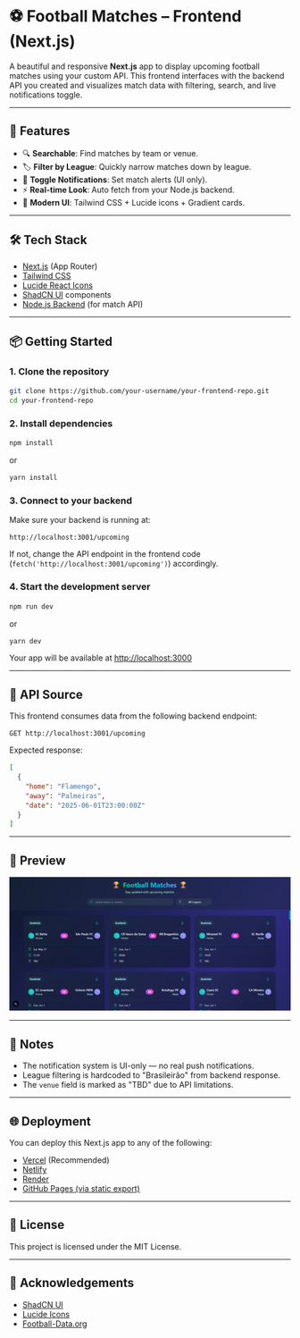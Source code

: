 # ⚽ Football Matches – Frontend (Next.js)

A beautiful and responsive **Next.js** app to display upcoming football matches using your custom API. This frontend interfaces with the backend API you created and visualizes match data with filtering, search, and live notifications toggle.

---

## 🎯 Features

- 🔍 **Searchable**: Find matches by team or venue.
- 🏷️ **Filter by League**: Quickly narrow matches down by league.
- 🔔 **Toggle Notifications**: Set match alerts (UI only).
- ⚡ **Real-time Look**: Auto fetch from your Node.js backend.
- 🎨 **Modern UI**: Tailwind CSS + Lucide icons + Gradient cards.

---

## 🛠️ Tech Stack

- [Next.js](https://nextjs.org/) (App Router)
- [Tailwind CSS](https://tailwindcss.com/)
- [Lucide React Icons](https://lucide.dev/)
- [ShadCN UI](https://ui.shadcn.com/) components
- [Node.js Backend](https://github.com/vijit-vishnoi/soccer_db) (for match API)

---

## 📦 Getting Started

### 1. Clone the repository

```bash
git clone https://github.com/your-username/your-frontend-repo.git
cd your-frontend-repo
```

### 2. Install dependencies

```bash
npm install
```

or

```bash
yarn install
```

### 3. Connect to your backend

Make sure your backend is running at:

```
http://localhost:3001/upcoming
```

If not, change the API endpoint in the frontend code (`fetch('http://localhost:3001/upcoming')`) accordingly.

### 4. Start the development server

```bash
npm run dev
```

or

```bash
yarn dev
```

Your app will be available at [http://localhost:3000](http://localhost:3000)

---

## 📡 API Source

This frontend consumes data from the following backend endpoint:

```
GET http://localhost:3001/upcoming
```

Expected response:

```json
[
  {
    "home": "Flamengo",
    "away": "Palmeiras",
    "date": "2025-06-01T23:00:00Z"
  }
]
```

---

## 🧪 Preview

![Preview Screenshot](./preview.png)



---



## 🧠 Notes

- The notification system is UI-only — no real push notifications.
- League filtering is hardcoded to "Brasileirão" from backend response.
- The `venue` field is marked as "TBD" due to API limitations.

---

## 🌐 Deployment

You can deploy this Next.js app to any of the following:

- [Vercel](https://vercel.com/) (Recommended)
- [Netlify](https://netlify.com/)
- [Render](https://render.com/)
- [GitHub Pages (via static export)](https://nextjs.org/docs/pages/building-your-application/deploying/static-exports)

---

## 📃 License

This project is licensed under the MIT License.

---

## 🙌 Acknowledgements

- [ShadCN UI](https://ui.shadcn.com/)
- [Lucide Icons](https://lucide.dev/)
- [Football-Data.org](https://www.football-data.org/)
